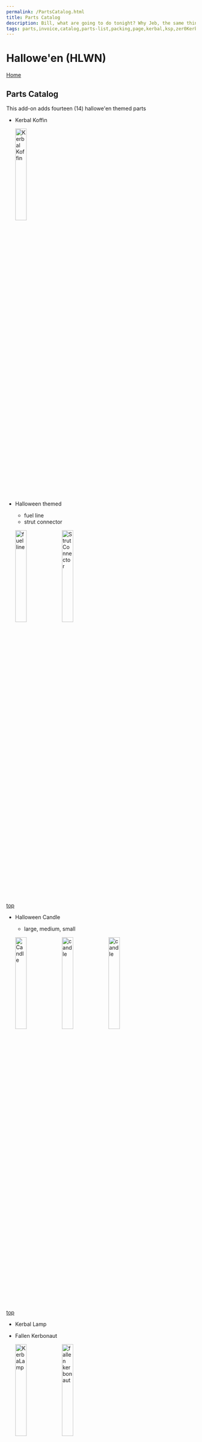 ```yaml
---
permalink: /PartsCatalog.html
title: Parts Catalog
description: Bill, what are going to do tonight? Why Jeb, the same thing we do every night, Take over the world!
tags: parts,invoice,catalog,parts-list,packing,page,kerbal,ksp,zer0Kerbal,zedK
---
```


<!-- PartsCatalog.md v1.1.4.0
Hallowe'en (HLWN)
created: 01 Feb 2022
updated: 15 May 2022 -->

<script src="https://kit.fontawesome.com/0ea5493613.js" crossorigin="anonymous"></script>
<i class="fa-solid fa-explosion fa-beat-fade fa-3x" style="--fa-beat-fade-opacity: 0.1; --fa-beat-fade-scale: 1.25;color: #FF7E03" ></i>

# Hallowe'en (HLWN)

[Home](./index.md)

## Parts Catalog

This add-on adds fourteen (14) hallowe'en themed parts

* Kerbal Koffin

  <img src="https://raw.githubusercontent.com/zer0Kerbal/Halloween/master/docs/%40thumbs/hlwn-kerbalkoffin_icon.png" alt="Kerbal Koffin" width="25%" height="25%" />

* Halloween themed
  * fuel line
  * strut connector

  <img src="https://raw.githubusercontent.com/zer0Kerbal/Halloween/master/docs/%40thumbs/halloween-fuelline_icon.png" alt="fuel line" width="25%" height="25%" /> <img src="https://raw.githubusercontent.com/zer0Kerbal/Halloween/master/docs/%40thumbs/halloween-strutconnector_icon.png" alt="Strut Connector" width="25%" height="25%" />

[top](#parts-catalog)

* Halloween Candle
  * large, medium, small

  <img src="https://raw.githubusercontent.com/zer0Kerbal/Halloween/master/docs/%40thumbs/halloween-candle-m_icon.png" alt="Candle" width="25%" height="25%" /> <img src="https://raw.githubusercontent.com/zer0Kerbal/Halloween/master/docs/%40thumbs/halloween-candle-l_icon.png" alt="candle" width="25%" height="25%" /> <img src="https://raw.githubusercontent.com/zer0Kerbal/Halloween/master/docs/%40thumbs/halloween-candle-s_icon.png" alt="candle" width="25%" height="25%" />

[top](#parts-catalog)

* Kerbal Lamp
* Fallen Kerbonaut

  <img src="https://raw.githubusercontent.com/zer0Kerbal/Halloween/master/docs/%40thumbs/kerbaLamp_icon.png" alt="KerbaLamp" width="25%" height="25%" /> <img src="https://raw.githubusercontent.com/zer0Kerbal/Halloween/master/docs/%40thumbs/fallenkerbonaut_icon.png" alt="fallen kerbonaut" width="25%" height="25%" />

[top](#parts-catalog)

* Coffin nails
  * long
  * short

  <img src="https://raw.githubusercontent.com/zer0Kerbal/Halloween/master/docs/%40thumbs/halloween-handrail-l_icon.png" alt="coffin nail" width="25%" height="25%" />  <img src="https://raw.githubusercontent.com/zer0Kerbal/Halloween/master/docs/%40thumbs/halloween-handrail-s_icon.png" alt="coffin nail" width="25%" height="25%" />

[top](#parts-catalog)

* Halloween Kraken (antenna)

  <img src="https://raw.githubusercontent.com/zer0Kerbal/Halloween/master/docs/%40thumbs/halloweenkraken_icon.png" alt="Kraken" width="25%" height="25%" />

[top](#parts-catalog)

* Kraken hats (require KIS to be worn)
  * blue, pink, and white

  <img src="https://raw.githubusercontent.com/zer0Kerbal/Halloween/master/docs/%40thumbs/halloweenkrakenhat-blue_icon.png" alt="Kraken Hat Blue" width="25%" height="25%" /> <img src="https://raw.githubusercontent.com/zer0Kerbal/Halloween/master/docs/%40thumbs/halloweenkrakenhat-pink_icon.png" alt="Kraken Hat Pink" width="25%" height="25%" /> <img src="https://raw.githubusercontent.com/zer0Kerbal/Halloween/master/docs/%40thumbs/halloweenkrakenhat-white_icon.png" alt="Kraken Hat White" width="25%" height="25%" />

---

[top](#parts-catalog)

<!-- this file CC BY-ND 4.0 by zer0Kerbal -->
